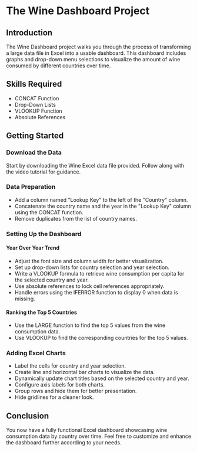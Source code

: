 # The Wine Dashboard Project

## Introduction
The Wine Dashboard project walks you through the process of transforming a large data file in Excel into a usable dashboard. This dashboard includes graphs and drop-down menu selections to visualize the amount of wine consumed by different countries over time.

## Skills Required
- CONCAT Function
- Drop-Down Lists
- VLOOKUP Function
- Absolute References

## Getting Started
### Download the Data
Start by downloading the Wine Excel data file provided. Follow along with the video tutorial for guidance.

### Data Preparation
- Add a column named "Lookup Key" to the left of the "Country" column.
- Concatenate the country name and the year in the "Lookup Key" column using the CONCAT function.
- Remove duplicates from the list of country names.

### Setting Up the Dashboard
#### Year Over Year Trend
- Adjust the font size and column width for better visualization.
- Set up drop-down lists for country selection and year selection.
- Write a VLOOKUP formula to retrieve wine consumption per capita for the selected country and year.
- Use absolute references to lock cell references appropriately.
- Handle errors using the IFERROR function to display 0 when data is missing.

#### Ranking the Top 5 Countries
- Use the LARGE function to find the top 5 values from the wine consumption data.
- Use VLOOKUP to find the corresponding countries for the top 5 values.

### Adding Excel Charts
- Label the cells for country and year selection.
- Create line and horizontal bar charts to visualize the data.
- Dynamically update chart titles based on the selected country and year.
- Configure axis labels for both charts.
- Group rows and hide them for better presentation.
- Hide gridlines for a cleaner look.

## Conclusion
You now have a fully functional Excel dashboard showcasing wine consumption data by country over time. Feel free to customize and enhance the dashboard further according to your needs.
